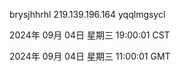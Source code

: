 brysjhhrhl 219.139.196.164 yqqlmgsycl

2024年 09月 04日 星期三 19:00:01 CST

2024年 09月 04日 星期三 11:00:01 GMT
